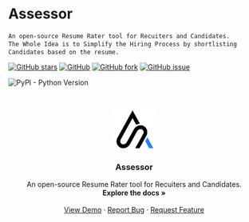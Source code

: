 # Assessor
```
An open-source Resume Rater tool for Recuiters and Candidates. 
The Whole Idea is to Simplify the Hiring Process by shortlisting Candidates based on the resume. 
```
[![GitHub stars](https://img.shields.io/github/stars/Yashdew/Assessor)](https://github.com/Yashdew/Assessor/stargazers)
[![GitHub](https://img.shields.io/github/license/Yashdew/Assessor)](https://github.com/Yashdew/Assessor/blob/main/LICENSE) 
[![GitHub fork](https://img.shields.io/github/forks/Yashdew/Assessor)](https://github.com/Yashdew/Assessor/network/members)
[![GitHub issue](https://img.shields.io/github/issues/Yashdew/Assessor)](https://github.com/Yashdew/Assessor/issues)


![PyPI - Python Version](https://img.shields.io/pypi/pyversions/Django.svg)

<!-- PROJECT LOGO -->
<br />
<p align="center">
  <a >
    <img src="img/logo.png" alt="Logo" width="80" height="80">
  </a>

  <h3 align="center">Assessor</h3>

  <p align="center">
   An open-source Resume Rater tool for Recuiters and Candidates.  
    <br />
    <a ><strong>Explore the docs »</strong></a>
    <br />
    <br />
    <a href="https://assessor-nagjcfdvp-yashdew.vercel.app/">View Demo</a>
    ·
    <a href="https://github.com/Yashdew/Assessor/issues">Report Bug</a>
    ·
    <a href="https://github.com/Yashdew/Assessor/issues">Request Feature</a>
  </p>
</p>
